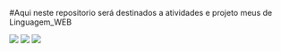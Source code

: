 #Aqui neste repositorio será destinados a atividades e projeto meus de Linguagem_WEB
<div><img src="https://encrypted-tbn0.gstatic.com/images?q=tbn:ANd9GcSMRk3g9oapUnqAvZHc_zbRyHirzDKkBX-G3_nVEcPOE46ZBtrSvVL9eu8kC8EgFRMjgIE&usqp=CAU"> 
<img src="https://drive.google.com/file/d/1jOq_N1Hjnz_m7jz_0pBe-b0VBakmOCgS/view?usp=share_link"/> 
<img src="https://drive.google.com/file/d/1IAmqWI6CXyHXqTBlT2BR3eNWGc9hdp8E/view?usp=share_link"/>
